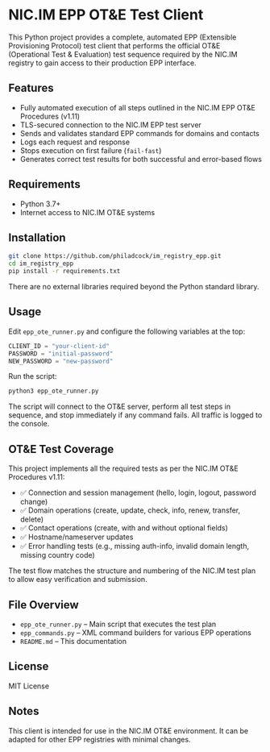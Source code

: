 # NIC.IM EPP OT&E Test Client

This Python project provides a complete, automated EPP (Extensible Provisioning Protocol) test client that performs the official OT&E (Operational Test & Evaluation) test sequence required by the NIC.IM registry to gain access to their production EPP interface.

## Features

- Fully automated execution of all steps outlined in the NIC.IM EPP OT&E Procedures (v1.11)
- TLS-secured connection to the NIC.IM EPP test server
- Sends and validates standard EPP commands for domains and contacts
- Logs each request and response
- Stops execution on first failure (`fail-fast`)
- Generates correct test results for both successful and error-based flows

## Requirements

- Python 3.7+
- Internet access to NIC.IM OT&E systems

## Installation

```bash
git clone https://github.com/philadcock/im_registry_epp.git
cd im_registry_epp
pip install -r requirements.txt
```

There are no external libraries required beyond the Python standard library.

## Usage

Edit `epp_ote_runner.py` and configure the following variables at the top:

```python
CLIENT_ID = "your-client-id"
PASSWORD = "initial-password"
NEW_PASSWORD = "new-password"
```

Run the script:

```bash
python3 epp_ote_runner.py
```

The script will connect to the OT&E server, perform all test steps in sequence, and stop immediately if any command fails. All traffic is logged to the console.

## OT&E Test Coverage

This project implements all the required tests as per the NIC.IM OT&E Procedures v1.11:

- ✅ Connection and session management (hello, login, logout, password change)
- ✅ Domain operations (create, update, check, info, renew, transfer, delete)
- ✅ Contact operations (create, with and without optional fields)
- ✅ Hostname/nameserver updates
- ✅ Error handling tests (e.g., missing auth-info, invalid domain length, missing country code)

The test flow matches the structure and numbering of the NIC.IM test plan to allow easy verification and submission.

## File Overview

- `epp_ote_runner.py` – Main script that executes the test plan
- `epp_commands.py` – XML command builders for various EPP operations
- `README.md` – This documentation

## License

MIT License

## Notes

This client is intended for use in the NIC.IM OT&E environment. It can be adapted for other EPP registries with minimal changes.
